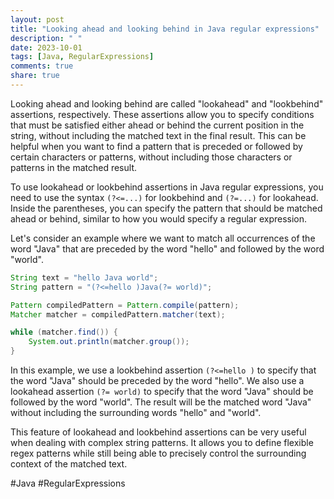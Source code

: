 ```yaml
---
layout: post
title: "Looking ahead and looking behind in Java regular expressions"
description: " "
date: 2023-10-01
tags: [Java, RegularExpressions]
comments: true
share: true
---
```


Looking ahead and looking behind are called "lookahead" and "lookbehind" assertions, respectively. These assertions allow you to specify conditions that must be satisfied either ahead or behind the current position in the string, without including the matched text in the final result. This can be helpful when you want to find a pattern that is preceded or followed by certain characters or patterns, without including those characters or patterns in the matched result.

To use lookahead or lookbehind assertions in Java regular expressions, you need to use the syntax `(?<=...)` for lookbehind and `(?=...)` for lookahead. Inside the parentheses, you can specify the pattern that should be matched ahead or behind, similar to how you would specify a regular expression.

Let's consider an example where we want to match all occurrences of the word "Java" that are preceded by the word "hello" and followed by the word "world".

```java
String text = "hello Java world";
String pattern = "(?<=hello )Java(?= world)";

Pattern compiledPattern = Pattern.compile(pattern);
Matcher matcher = compiledPattern.matcher(text);

while (matcher.find()) {
    System.out.println(matcher.group());
}
```

In this example, we use a lookbehind assertion `(?<=hello )` to specify that the word "Java" should be preceded by the word "hello". We also use a lookahead assertion `(?= world)` to specify that the word "Java" should be followed by the word "world". The result will be the matched word "Java" without including the surrounding words "hello" and "world".

This feature of lookahead and lookbehind assertions can be very useful when dealing with complex string patterns. It allows you to define flexible regex patterns while still being able to precisely control the surrounding context of the matched text.

#Java #RegularExpressions